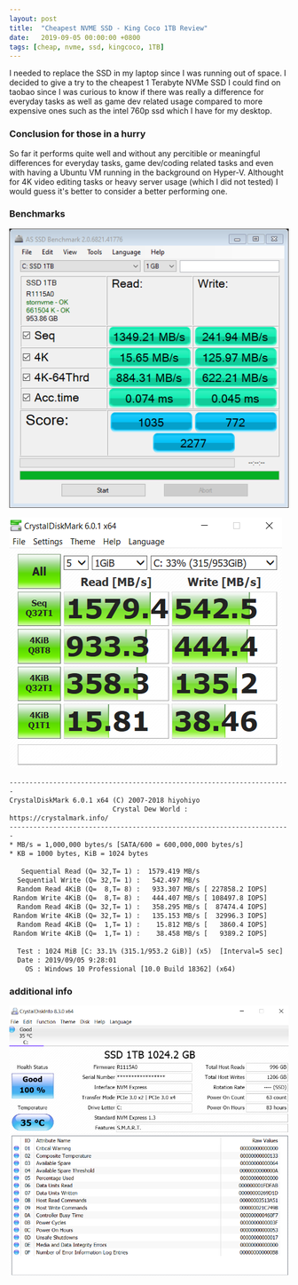 ```yaml
---
layout: post
title:  "Cheapest NVME SSD - King Coco 1TB Review"
date:   2019-09-05 00:00:00 +0800
tags: [cheap, nvme, ssd, kingcoco, 1TB]
---
```


I needed to replace the SSD in my laptop since I was running out of space.
I decided to give a try to the cheapest 1 Terabyte NVMe SSD I could find on taobao since I was curious to know if there was really a difference for everyday tasks as well as game dev related usage compared to more expensive ones such as the intel 760p ssd which I have for my desktop.


### Conclusion for those in a hurry
So far it performs quite well and without any percitible or meaningful differences for everyday tasks, game dev/coding related tasks and even with having a Ubuntu VM running in the background on Hyper-V. Althought for 4K video editing tasks or heavy server usage (which I did not tested) I would guess it's better to consider a better performing one.



### Benchmarks


![test1](/assets/hardware/as-ssd-bench.png)

![test2](/assets/hardware/cdm.png)


```
-----------------------------------------------------------------------
CrystalDiskMark 6.0.1 x64 (C) 2007-2018 hiyohiyo
                          Crystal Dew World : https://crystalmark.info/
-----------------------------------------------------------------------
* MB/s = 1,000,000 bytes/s [SATA/600 = 600,000,000 bytes/s]
* KB = 1000 bytes, KiB = 1024 bytes

   Sequential Read (Q= 32,T= 1) :  1579.419 MB/s
  Sequential Write (Q= 32,T= 1) :   542.497 MB/s
  Random Read 4KiB (Q=  8,T= 8) :   933.307 MB/s [ 227858.2 IOPS]
 Random Write 4KiB (Q=  8,T= 8) :   444.407 MB/s [ 108497.8 IOPS]
  Random Read 4KiB (Q= 32,T= 1) :   358.295 MB/s [  87474.4 IOPS]
 Random Write 4KiB (Q= 32,T= 1) :   135.153 MB/s [  32996.3 IOPS]
  Random Read 4KiB (Q=  1,T= 1) :    15.812 MB/s [   3860.4 IOPS]
 Random Write 4KiB (Q=  1,T= 1) :    38.458 MB/s [   9389.2 IOPS]

  Test : 1024 MiB [C: 33.1% (315.1/953.2 GiB)] (x5)  [Interval=5 sec]
  Date : 2019/09/05 9:28:01
    OS : Windows 10 Professional [10.0 Build 18362] (x64)
```


### additional info
![test](/assets/hardware/cdi.png)
